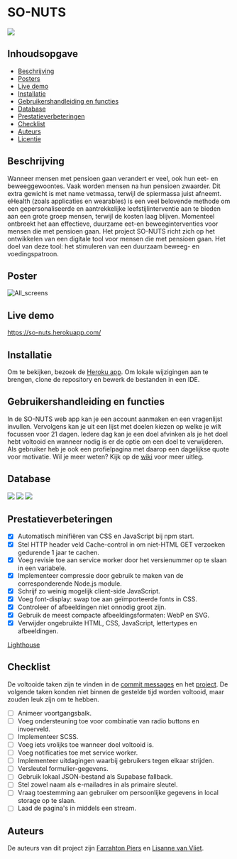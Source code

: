 # SO-NUTS
![](https://user-images.githubusercontent.com/92303930/175326921-b306735c-4baa-42f6-a451-500ff26e5687.png)

## Inhoudsopgave
- [Beschrijving](#beschrijving)
- [Posters](#posters)
- [Live demo](#live-demo)
- [Installatie](#installatie)
- [Gebruikershandleiding en functies](#gebruikershandleiding-en-functies)
- [Database](#database)
- [Prestatieverbeteringen](#prestatieverbeteringen)
- [Checklist](#checklist)
- [Auteurs](#auteurs)
- [Licentie](#licentie)

## Beschrijving
Wanneer mensen met pensioen gaan verandert er veel, ook hun eet- en beweeggewoontes. Vaak worden mensen na hun pensioen zwaarder. Dit extra gewicht is met name vetmassa, terwijl de spiermassa juist afneemt. eHealth (zoals applicaties en wearables) is een veel belovende methode om een gepersonaliseerde en aantrekkelijke leefstijlinterventie aan te bieden aan een grote groep mensen, terwijl de kosten laag blijven. Momenteel ontbreekt het aan effectieve, duurzame eet-en beweeginterventies voor mensen die met pensioen gaan. Het project SO-NUTS richt zich op het ontwikkelen van een digitale tool voor mensen die met pensioen gaan. Het doel van deze tool: het stimuleren van een duurzaam beweeg- en voedingspatroon.

## Poster

![All_screens](https://user-images.githubusercontent.com/92303930/175498895-49d7239c-8e63-4bb6-af12-4a3fdb743d56.png)

## Live demo
https://so-nuts.herokuapp.com/

## Installatie
Om te bekijken, bezoek de [Heroku app](https://so-nuts.herokuapp.com/). Om lokale wijzigingen aan te brengen, clone de repository en bewerk de bestanden in een IDE.

## Gebruikershandleiding en functies
In de SO-NUTS web app kan je een account aanmaken en een vragenlijst invullen. Vervolgens kan je uit een lijst met doelen kiezen op welke je wilt focussen voor 21 dagen. Iedere dag kan je een doel afvinken als je het doel hebt voltooid en wanneer nodig is er de optie om een doel te verwijderen. Als gebruiker heb je ook een profielpagina met daarop een dagelijkse quote voor motivatie. Wil je meer weten? Kijk op de [wiki](https://github.com/lisannevvliet/so-nuts/wiki/Design-Rationale#code-uitleg-op-basis-van-de-customer-journey) voor meer uitleg.

## Database
![](https://user-images.githubusercontent.com/92303930/175324872-ed1262a5-718e-4035-a6f5-28f64329ad27.png)
![](https://user-images.githubusercontent.com/92303930/175324888-2cb8967c-7529-4251-b149-b569d7080731.png)
![](https://user-images.githubusercontent.com/92303930/175324893-53bca750-bbf2-4408-a828-1873f630844c.png)

## Prestatieverbeteringen
- [x] Automatisch minifiëren van CSS en JavaScript bij npm start.
- [x] Stel HTTP header veld Cache-control in om niet-HTML GET verzoeken gedurende 1 jaar te cachen.
- [x] Voeg revisie toe aan service worker door het versienummer op te slaan in een variabele.
- [x] Implementeer compressie door gebruik te maken van de corresponderende Node.js module.
- [x] Schrijf zo weinig mogelijk client-side JavaScript.
- [x] Voeg font-display: swap toe aan geïmporteerde fonts in CSS.
- [x] Controleer of afbeeldingen niet onnodig groot zijn.
- [x] Gebruik de meest compacte afbeeldingsformaten: WebP en SVG.
- [x] Verwijder ongebruikte HTML, CSS, JavaScript, lettertypes en afbeeldingen.

[Lighthouse](https://github.com/lisannevvliet/so-nuts/files/8968041/Lighthouse.pdf)

## Checklist
De voltooide taken zijn te vinden in de [commit messages](https://github.com/lisannevvliet/so-nuts/commits/main) en het [project](https://github.com/lisannevvliet/so-nuts/projects/2). De volgende taken konden niet binnen de gestelde tijd worden voltooid, maar zouden leuk zijn om te hebben.

- [ ] Animeer voortgangsbalk.
- [ ] Voeg ondersteuning toe voor combinatie van radio buttons en invoerveld.
- [ ] Implementeer SCSS.
- [ ] Voeg iets vrolijks toe wanneer doel voltooid is.
- [ ] Voeg notificaties toe met service worker.
- [ ] Implementeer uitdagingen waarbij gebruikers tegen elkaar strijden.
- [ ] Versleutel formulier-gegevens.
- [ ] Gebruik lokaal JSON-bestand als Supabase fallback.
- [ ] Stel zowel naam als e-mailadres in als primaire sleutel.
- [ ] Vraag toestemming aan gebruiker om persoonlijke gegevens in local storage op te slaan.
- [ ] Laad de pagina's in middels een stream.

## Auteurs
De auteurs van dit project zijn [Farrahton Piers](https://github.com/farrahton) en [Lisanne van Vliet](https://github.com/lisannevvliet).
